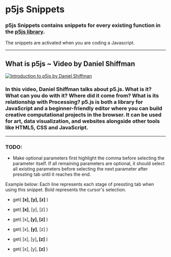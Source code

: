# p5js Snippets

### p5js Snippets contains snippets for every existing function in the [p5js library](https://p5js.org/reference/).

The snippets are activated when you are coding a Javascript.

---

## What is p5js ~ Video by Daniel Shiffman
[![Introduction to p5js by Daniel Shiffman](http://img.youtube.com/vi/8j0UDiN7my4/0.jpg)](https://www.youtube.com/watch?v=8j0UDiN7my4 "1.1: Introduction - p5.js Tutorial")
### In this video, Daniel Shiffman talks about p5.js. What is it? What can you do with it? Where did it come from? What is its relationship with Processing? p5.js is both a library for JavaScript and a beginner-friendly editor where you can build creative computational projects in the browser. It can be used for art, data visualization, and websites alongside other tools like HTML5, CSS and JavaScript.

---

### **TODO**:

- Make optional parameters first highlight the comma before selecting the parameter itself.
If all remaining parameters are optional, it should select all existing parameters before selecting the next parameter after pressting tab until it reaches the end.

Example below: Each line represents each stage of pressting tab when using this snippet. Bold represents the cursor's selection.

- get( **[x], [y], [z]** )

- get( **[x]**, [y], [z] )

- get( [x]**, [y], [z]** )

- get( [x], **[y]**, [z] )

- get( [x], [y]**, [z]** )

- get( [x], [y], **[z]** )